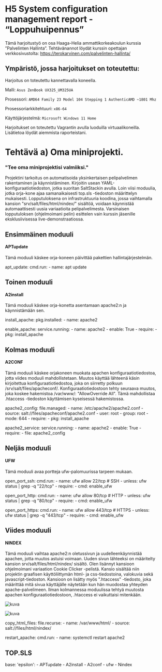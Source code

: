 # H5 System configuration management report - “Loppuhuipennus”

Tämä harjoitustyö on osa Haaga-Helia ammattikorkeakoulun kurssia ”Palvelinten Hallinta”. 
Tehtävänannot löydät kurssin opettajan verkkosivustolta: https://terokarvinen.com/palvelinten-hallinta/

## Ympäristö, jossa harjoitukset on toteutettu:

Harjoitus on toteutettu kannettavalla koneella.

Malli: `Asus ZenBook UX325_UM325UA`

Prosessori: `AMD64 Family 23 Model 104 Stepping 1 AuthenticAMD ~1801 Mhz`

Prosessoriarkkitehtuuri: `x86-64`

Käyttöjärjestelmä: `Microsoft Windows 11 Home`

Harjoitukset on toteutettu Vagrantin avulla luoduilla virtuaalikoneilla. Lisätietoa löydät aiemmista raporteistani.

# Tehtävä a) Oma miniprojekti.
### "Tee oma miniprojektisi valmiiksi."

Projektini tarkoitus on automatisoida yksinkertaisen pelipalvelimen rakentaminen ja käynnistäminen. Kirjoitin usean YAML-konfiguraatiotiedoston, jotka suoritan SaltStackin avulla. Loin viisi moduulia, jotka orja-kone ajaa samanaikaisesti top.sls -tiedoston määrittelyn mukaisesti. Lopputuloksena on infrastruktuuria koodina, jossa vaihtamalla kansion "srv/salt/files/html/nindex/" sisältöä, voidaan käynnistää automaattisesti uusia variaatioita pelipalvelimesta. 
Varsinaisen lopputuloksen (ohjelmoimani pelin) esittelen vain kurssin jäsenille eksklusiivisessa live-demonstraatiossa.

## Ensimmäinen moduuli
#### APTupdate

Tämä moduuli käskee orja-koneen päivittää pakettien hallintajärjestelmän.

apt_update:
  cmd.run:
    - name: apt update

## Toinen moduuli
#### A2install

Tämä moduuli käskee orja-konetta asentamaan apache2:n ja käynnistämään sen.

install_apache:
  pkg.installed:
    - name: apache2

enable_apache:
  service.running:
    - name: apache2
    - enable: True
    - require:
      - pkg: install_apache

## Kolmas moduuli
#### A2CONF

Tämä moduuli käskee orjakoneen muokata apachen konfiguraatiotiedostoa, jotta viides moduuli mahdollistetaan. Muutos käyttää lähteenä käsin kirjoitettua konfiguraatiotiedostoa, joka on siirretty polkuun /srv/salt/files/apacheconf/. Konfiguraatiotiedostoon tehty seuraava muutos, joka koskee hakemistoa /var/www/: "AllowOverride All". Tämä mahdollistaa .htaccess -tiedoston käyttämisen kyseisessä hakemistossa. 

apache2_config:
  file.managed:
    - name: /etc/apache2/apache2.conf
    - source: salt://files/apacheconf/apache2.conf
    - user: root
    - group: root
    - mode: 644
    - require:
      - pkg: install_apache

apache2_service:
  service.running:
    - name: apache2
    - enable: True
    - require:
      - file: apache2_config


## Neljäs moduuli
#### UFW

Tämä moduuli avaa portteja ufw-palomuurissa tarpeen mukaan.

open_port_ssh:
  cmd.run:
    - name: ufw allow 22/tcp  # SSH
    - unless: ufw status | grep -q "22/tcp"
    - require:
      - cmd: enable_ufw

open_port_http:
  cmd.run:
    - name: ufw allow 80/tcp  # HTTP
    - unless: ufw status | grep -q "80/tcp"
    - require:
      - cmd: enable_ufw

open_port_https:
  cmd.run:
    - name: ufw allow 443/tcp # HTTPS
    - unless: ufw status | grep -q "443/tcp"
    - require:
      - cmd: enable_ufw

## Viides moduuli
#### NINDEX

Tämä moduuli vaihtaa apache2:n oletussivun ja uudelleenkäynnistää apachen, jotta muutos astuisi voimaan. Uuden sivun lähteeksi on määritelty kansion srv/salt/files/html/nindex/ sisältö. 
Olen lisännyt kansioon ohjelmoimani variaation Cookie Clicker -pelistä. Kansio sisältää niin projektin graafisen käyttöliittymän html- ja css-tiedostoina, valokuvia sekä javascript-tiedoston. Kansioon on lisätty myös ".htaccess" -tiedosto, joka määrittää mitä sivua käyttäjälle näytetään kun hän muodostaa yhteyden apache-palvelimeen. Ilman kolmannessa moduulissa tehtyä muutosta apachen konfiguraatiotiedostoon, .htaccess ei vaikuttaisi mitenkään. 

![kuva](https://github.com/user-attachments/assets/dc14819e-cf23-4c42-a3d0-8e13ac35b975)

![kuva](https://github.com/user-attachments/assets/0892ba54-6727-4658-87cb-653a0287aab8)

copy_html_files:
  file.recurse:
    - name: /var/www/html/
    - source: salt://files/html/nindex/

restart_apache:
  cmd.run:
    - name: systemctl restart apache2

## TOP.SLS

base:
  'epsilon':
    - APTupdate
    - A2install
    - A2conf
    - ufw
    - Nindex
